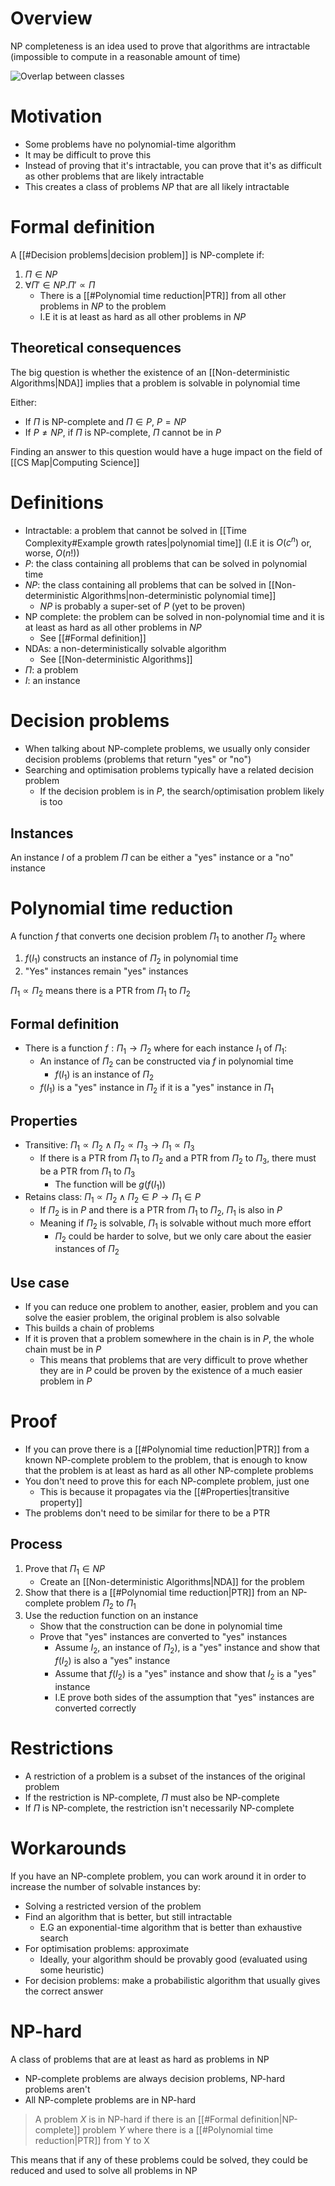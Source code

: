# Overview
NP completeness is an idea used to prove that algorithms are intractable (impossible to compute in a reasonable amount of time)

![Overlap between classes](https://media.geeksforgeeks.org/wp-content/uploads/20230828114559/np-complete-complexity-classes.png)

# Motivation
- Some problems have no polynomial-time algorithm
- It may be difficult to prove this
- Instead of proving that it's intractable, you can prove that it's as difficult as other problems that are likely intractable
- This creates a class of problems $NP$ that are all likely intractable

# Formal definition
A [[#Decision problems|decision problem]] is NP-complete if:
1. $\Pi \in NP$
2. $\forall \Pi' \in NP. \Pi' \propto \Pi$
	- There is a [[#Polynomial time reduction|PTR]] from all other problems in $NP$ to the problem
	- I.E it is at least as hard as all other problems in $NP$

## Theoretical consequences
The big question is whether the existence of an [[Non-deterministic Algorithms|NDA]] implies that a problem is solvable in polynomial time

Either:
- If $\Pi$ is NP-complete and $\Pi \in P$, $P = NP$
- If $P \neq NP$, if $\Pi$ is NP-complete, $\Pi$ cannot be in $P$

Finding an answer to this question would have a huge impact on the field of [[CS Map|Computing Science]]

# Definitions
- Intractable: a problem that cannot be solved in [[Time Complexity#Example growth rates|polynomial time]] (I.E it is $O(c^{n})$ or, worse, $O(n!)$)
- $P$: the class containing all problems that can be solved in polynomial time
- $NP$: the class containing all problems that can be solved in [[Non-deterministic Algorithms|non-deterministic polynomial time]]
	- $NP$ is probably a super-set of $P$ (yet to be proven)
- NP complete: the problem can be solved in non-polynomial time and it is at least as hard as all other problems in $NP$
	- See [[#Formal definition]]
- NDAs: a non-deterministically solvable algorithm
	- See [[Non-deterministic Algorithms]]
- $\Pi$: a problem
- $I$: an instance

# Decision problems
- When talking about NP-complete problems, we usually only consider decision problems (problems that return "yes" or "no")
- Searching and optimisation problems typically have a related decision problem
	- If the decision problem is in $P$, the search/optimisation problem likely is too

## Instances
An instance $I$ of a problem $\Pi$ can be either a "yes" instance or a "no" instance

# Polynomial time reduction
A function $f$ that converts one decision problem $\Pi_1$ to another $\Pi_{2}$ where
1. $f(I_1)$ constructs an instance of $\Pi_2$ in polynomial time
2. "Yes" instances remain "yes" instances

$\Pi_{1} \propto \Pi_2$ means there is a PTR from $\Pi_1$ to $\Pi_2$

## Formal definition
- There is a function $f: \Pi_1 \rightarrow \Pi_2$ where for each instance $I_1$ of $\Pi_1$:
	- An instance of $\Pi_2$ can be constructed via $f$ in polynomial time
		- $f(I_1)$ is an instance of $\Pi_2$
	- $f(I_1)$ is a "yes" instance in $\Pi_2$ if it is a "yes" instance in $\Pi_1$

## Properties
- Transitive: $\Pi_{1}\propto \Pi_{2} \land \Pi_{2} \propto \Pi_{3} \rightarrow \Pi_{1} \propto \Pi_3$
	- If there is a PTR from $\Pi_1$ to $\Pi_2$ and a PTR from $\Pi_2$  to $\Pi_3$, there must be a PTR from $\Pi_1$ to $\Pi_3$
		- The function will be $g(f(I_1))$
- Retains class: $\Pi_{1} \propto \Pi_{2} \land  \Pi_{2} \in P \rightarrow \Pi_{1} \in P$
	- If $\Pi_2$ is in $P$ and there is a PTR from $\Pi_1$ to $\Pi_2$, $\Pi_1$ is also in $P$
	- Meaning if $\Pi_2$ is solvable, $\Pi_1$ is solvable without much more effort
		- $\Pi_2$ could be harder to solve, but we only care about the easier instances of $\Pi_2$

## Use case
- If you can reduce one problem to another, easier, problem and you can solve the easier problem, the original problem is also solvable
- This builds a chain of problems
- If it is proven that a problem somewhere in the chain is in $P$, the whole chain must be in $P$
	- This means that problems that are very difficult to prove whether they are in $P$ could be proven by the existence of a much easier problem in $P$

# Proof
- If you can prove there is a [[#Polynomial time reduction|PTR]] from a known NP-complete problem to the problem, that is enough to know that the problem is at least as hard as all other NP-complete problems
- You don't need to prove this for each NP-complete problem, just one
	- This is because it propagates via the [[#Properties|transitive property]]
- The problems don't need to be similar for there to be a PTR

## Process
1. Prove that $\Pi_{1}\in NP$ 
	- Create an [[Non-deterministic Algorithms|NDA]] for the problem
2. Show that there is a [[#Polynomial time reduction|PTR]] from an NP-complete problem $\Pi_2$ to $\Pi_1$
3. Use the reduction function on an instance
	- Show that the construction can be done in polynomial time
	- Prove that "yes" instances are converted to "yes" instances
		- Assume $I_2$, an instance of $\Pi_2$), is a "yes" instance and show that $f(I_2)$ is also a "yes" instance
		- Assume that $f(I_2)$ is a "yes" instance and show that $I_2$ is a "yes" instance
		- I.E prove both sides of the assumption that "yes" instances are converted correctly


# Restrictions
- A restriction of a problem is a subset of the instances of the original problem
- If the restriction is NP-complete, $\Pi$ must also be NP-complete
- If $\Pi$ is NP-complete, the restriction isn't necessarily NP-complete

# Workarounds
If you have an NP-complete problem, you can work around it in order to increase the number of solvable instances by:
- Solving a restricted version of the problem
- Find an algorithm that is better, but still intractable
	- E.G an exponential-time algorithm that is better than exhaustive search
- For optimisation problems: approximate
	- Ideally, your algorithm should be provably good (evaluated using some heuristic)
- For decision problems: make a probabilistic algorithm that usually gives the correct answer 

# NP-hard
A class of problems that are at least as hard as problems in NP
- NP-complete problems are always decision problems, NP-hard problems aren't
- All NP-complete problems are in NP-hard

> A problem $X$ is in NP-hard if there is an [[#Formal definition|NP-complete]] problem $Y$ where there is a [[#Polynomial time reduction|PTR]] from Y to X

This means that if any of these problems could be solved, they could be reduced and used to solve all problems in NP